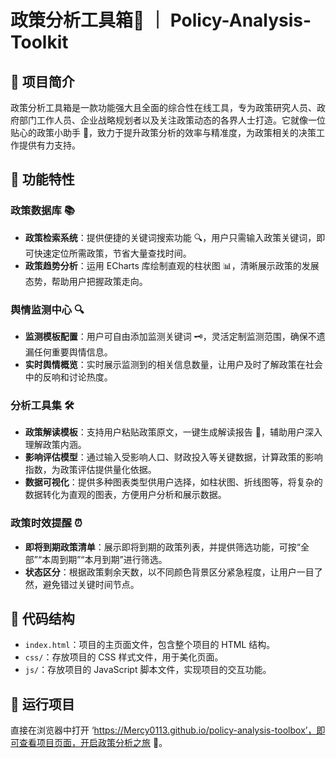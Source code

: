# 政策分析工具箱🧰 ｜ Policy-Analysis-Toolkit

## 🌟 项目简介
政策分析工具箱是一款功能强大且全面的综合性在线工具，专为政策研究人员、政府部门工作人员、企业战略规划者以及关注政策动态的各界人士打造。它就像一位贴心的政策小助手 🤖，致力于提升政策分析的效率与精准度，为政策相关的决策工作提供有力支持。

## 💪 功能特性

### 政策数据库 📚
- **政策检索系统**：提供便捷的关键词搜索功能 🔍，用户只需输入政策关键词，即可快速定位所需政策，节省大量查找时间。
- **政策趋势分析**：运用 ECharts 库绘制直观的柱状图 📊，清晰展示政策的发展态势，帮助用户把握政策走向。

### 舆情监测中心 🔍
- **监测模板配置**：用户可自由添加监测关键词 🗝️，灵活定制监测范围，确保不遗漏任何重要舆情信息。
- **实时舆情概览**：实时展示监测到的相关信息数量，让用户及时了解政策在社会中的反响和讨论热度。

### 分析工具集 🛠️
- **政策解读模板**：支持用户粘贴政策原文，一键生成解读报告 📄，辅助用户深入理解政策内涵。
- **影响评估模型**：通过输入受影响人口、财政投入等关键数据，计算政策的影响指数，为政策评估提供量化依据。
- **数据可视化**：提供多种图表类型供用户选择，如柱状图、折线图等，将复杂的数据转化为直观的图表，方便用户分析和展示数据。

### 政策时效提醒 ⏰
- **即将到期政策清单**：展示即将到期的政策列表，并提供筛选功能，可按“全部”“本周到期”“本月到期”进行筛选。
- **状态区分**：根据政策剩余天数，以不同颜色背景区分紧急程度，让用户一目了然，避免错过关键时间节点。

## 📁 代码结构
- `index.html`：项目的主页面文件，包含整个项目的 HTML 结构。
- `css/`：存放项目的 CSS 样式文件，用于美化页面。
- `js/`：存放项目的 JavaScript 脚本文件，实现项目的交互功能。

## 🚀 运行项目
直接在浏览器中打开 ‘https://Mercy0113.github.io/policy-analysis-toolbox’，即可查看项目页面，开启政策分析之旅 🎉。


